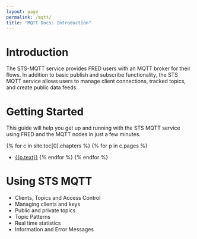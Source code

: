 ```yaml
---
layout: page
permalink: /mqtt/
title: "MQTT Docs: Introduction"
---
```


# Introduction

The STS-MQTT service provides FRED users with an MQTT broker for their flows.  In addition to basic publish and subscribe functionality, the STS MQTT service allows users to manage client connections, tracked topics, and create public data feeds.

# Getting Started

This guide will help you get up and running with the STS MQTT service using FRED and the MQTT nodes in just a few minutes.

{% for c in site.toc[0].chapters %}
{% for p in c.pages %}
- [{{p.text}}]({{p.url}})
{% endfor %}
{% endfor %}


# Using STS MQTT

- Clients, Topics and Access Control
- Managing clients and keys
- Public and private topics
- Topic Patterns
- Real time statistics
- Information and Error Messages
